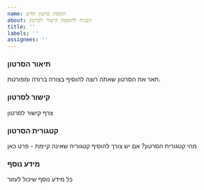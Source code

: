 ```yaml
---
name: הוספת סרטון חדש
about: תבנית להוספת קישור לסרטון
title: ''
labels: ''
assignees: ''
---
```


### תיאור הסרטון 
תאר את הסרטון שאתה רוצה להוסיף בצורה ברורה ומפורטת.

### קישור לסרטון
צרף קישור לסרטון

### קטגורית הסרטון
מהי קטגורית הסרטון?
אם יש צורך להוסיף קטגוריה שאינה קיימת - פרט כאן
 
### מידע נוסף
כל מידע נוסף שיכול לעזור